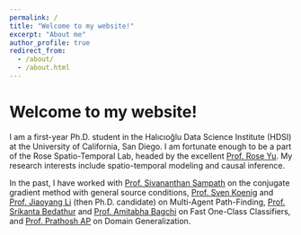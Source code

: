 ```yaml
---
permalink: /
title: "Welcome to my website!"
excerpt: "About me"
author_profile: true
redirect_from: 
  - /about/
  - /about.html
---
```


Welcome to my website!
======

I am a first-year Ph.D. student in the Halıcıoğlu Data Science Institute (HDSI) at the University of California, San Diego. I am fortunate enough to be a part of the Rose Spatio-Temporal Lab, headed by the excellent [Prof. Rose Yu](https://roseyu.com/). My research interests include spatio-temporal modeling and causal inference.

In the past, I have worked with [Prof. Sivananthan Sampath]() on the conjugate gradient method with general source conditions, [Prof. Sven Koenig]() and [Prof. Jiaoyang Li](https://jiaoyangli.me/) (then Ph.D. candidate) on Multi-Agent Path-Finding, [Prof. Srikanta Bedathur]() and [Prof. Amitabha Bagchi]() on Fast One-Class Classifiers, and [Prof. Prathosh AP]() on Domain Generalization.


